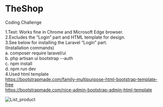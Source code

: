 # TheShop
Coding Challenge

1.Test: Works fine in Chrome and Microsoft Edge browser. <br>
2.Excludes the “Login” part and HTML template for design.<br>
3.See below for installing the Laravel “Login” part.<br>
(Installation commands)<br>
a. composer require laravel/ui <br>
b. php artisan ui bootstrap --auth <br>
c. npm install <br>
d. npm run dev <br>
4.Used html template <br>
https://bootstrapmade.com/family-multipurpose-html-bootstrap-template-free <br>
https://bootstrapmade.com/nice-admin-bootstrap-admin-html-template<br>

![List_product](https://user-images.githubusercontent.com/34477830/221751649-fb030587-e104-4f35-93f1-2d7e42bcd093.png)
